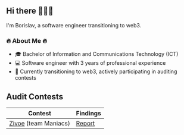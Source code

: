 ## Hi there 🙋🏻‍♂️
I'm Borislav, a software engineer transitioning to web3.
### 🔥 About Me 🔥
 - 🎓 Bachelor of Information and Communications Technology (ICT)
 - 💻 Software engineer with 3 years of professional experience
 - 🦄 Currently transitioning to web3, actively participating in auditing contests

## Audit Contests
| Contest |Findings |
|---------|--------|
|[Zivoe](https://audits.sherlock.xyz/contests/280) (team Maniacs)| [Report](./reports/contests/team/03-2024-zivoe.md)
